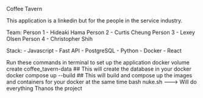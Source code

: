 Coffee Tavern

This application is a linkedin but for the people in the service industry.

Team:
Person 1 - Hideaki Hama
Person 2 - Curtis Cheung
Person 3 - Lexey Olsen
Person 4 - Christopher Shih

Stack:
    - Javascript
    - Fast API
    - PostgreSQL
    - Python
    - Docker
    - React


Run these commands in terminal to set up the application
 docker volume create coffee_tavern-data    ## This will create the database in your docker
 docker compose up --build                  ## This will build and compose up the images and containers for your docker at the same time
 bash nuke.sh ---> Will do everything Thanos the project
